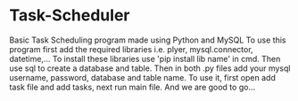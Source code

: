 # Task-Scheduler
Basic Task Scheduling program made using Python and MySQL
To use this program first add the required libraries i.e. plyer, mysql.connector, datetime,...
To install these libraries use 'pip install lib name' in cmd.
Then use sql to create a database and table.
Then in both .py files add your mysql username, password, database and table name.
To use it, first open add task file and add tasks, next run main file.
And we are good to go...
